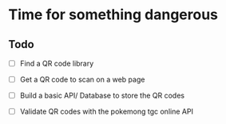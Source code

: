 # Time for something dangerous

## Todo

- [ ] Find a QR code library
- [ ] Get a QR code to scan on a web page
- [ ] Build a basic API/ Database to store the QR codes
- [ ] Validate QR codes with the pokemong tgc online API

